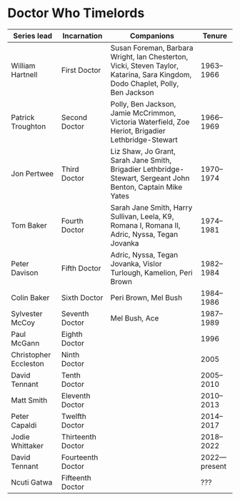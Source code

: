 # Doctor Who Timelords

| Series lead | Incarnation | Companions | Tenure |
|-------------|-------------|------------|--------|
| William Hartnell | First Doctor | Susan Foreman, Barbara Wright, Ian Chesterton, Vicki, Steven Taylor, Katarina, Sara Kingdom, Dodo Chaplet, Polly, Ben Jackson | 1963–1966 |
| Patrick Troughton | Second Doctor |Polly, Ben Jackson, Jamie McCrimmon, Victoria Waterfield,  Zoe Heriot,  Brigadier Lethbridge-Stewart | 1966–1969 |
| Jon Pertwee | Third Doctor | Liz Shaw, Jo Grant, Sarah Jane Smith, Brigadier Lethbridge-Stewart, Sergeant John Benton, Captain Mike Yates | 1970–1974 |
| Tom Baker | Fourth Doctor | Sarah Jane Smith, Harry Sullivan, Leela, K9, Romana I, Romana II, Adric, Nyssa, Tegan Jovanka | 1974–1981 | 
| Peter Davison | Fifth Doctor | Adric, Nyssa, Tegan Jovanka, Vislor Turlough, Kamelion, Peri Brown | 1982–1984 |
| Colin Baker | Sixth Doctor | Peri Brown, Mel Bush | 1984–1986 |
| Sylvester McCoy | Seventh Doctor | Mel Bush, Ace | 1987–1989 |
| Paul McGann | Eighth Doctor || 1996 | 
| Christopher Eccleston | Ninth Doctor || 2005 |
| David Tennant | Tenth Doctor || 2005–2010 | 
| Matt Smith | Eleventh Doctor || 2010–2013 | 
| Peter Capaldi | Twelfth Doctor || 2014–2017 |
| Jodie Whittaker | Thirteenth Doctor || 2018–2022 |
| David Tennant | Fourteenth Doctor || 2022—present |
| Ncuti Gatwa | Fifteenth Doctor || ??? |
